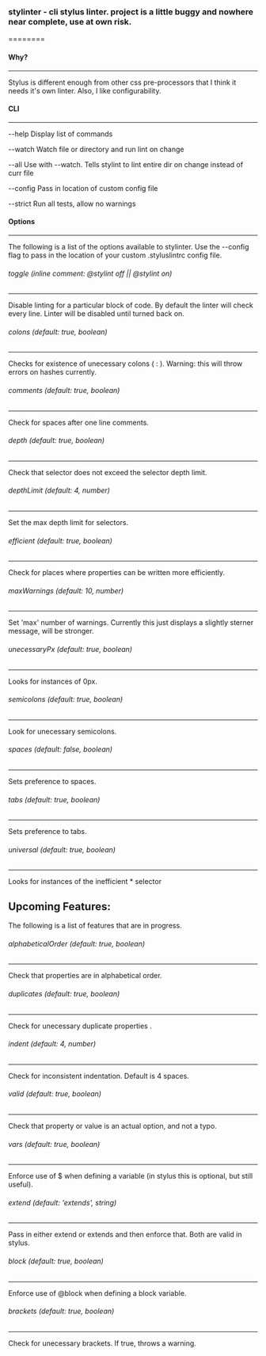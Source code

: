 ### stylinter - cli stylus linter. project is a little buggy and nowhere near complete, use at own risk.
========



#### Why?
------------------
Stylus is different enough from other css pre-processors that I think it needs it's own linter.
Also, I like configurability.



#### CLI
------------------
--help 		Display list of commands

--watch 	Watch file or directory and run lint on change

--all 		Use with --watch. Tells stylint to lint entire dir on change instead of curr file

--config 	Pass in location of custom config file

--strict 	Run all tests, allow no warnings



#### Options
------------------------

The following is a list of the options available to stylinter. Use the --config flag to pass in the location of your custom .styluslintrc config file.


###### toggle (inline comment: @stylint off || @stylint on)
------------------------
Disable linting for a particular block of code. By default the linter will check every line. Linter will be disabled until turned back on.


###### colons (default: true, boolean)
------------------------
Checks for existence of unecessary colons ( : ). Warning: this will throw errors on hashes currently.


###### comments (default: true, boolean)
------------------------
Check for spaces after one line comments.


###### depth (default: true, boolean)
------------------------
Check that selector does not exceed the selector depth limit.


###### depthLimit (default: 4, number)
------------------------
Set the max depth limit for selectors. 


###### efficient (default: true, boolean)
------------------------
Check for places where properties can be written more efficiently.


###### maxWarnings (default: 10, number)
------------------------
Set 'max' number of warnings. Currently this just displays a slightly sterner message, will be stronger.


###### unecessaryPx (default: true, boolean)
------------------------
Looks for instances of 0px.


###### semicolons (default: true, boolean)
------------------------
Look for unecessary semicolons.


###### spaces (default: false, boolean)
------------------------
Sets preference to spaces.


###### tabs (default: true, boolean)
------------------------
Sets preference to tabs.


###### universal (default: true, boolean)
------------------------
Looks for instances of the inefficient * selector





Upcoming Features:
------------------------

The following is a list of features that are in progress. 


###### alphabeticalOrder (default: true, boolean)
------------------------
Check that properties are in alphabetical order.


###### duplicates (default: true, boolean)
------------------------
Check for unecessary duplicate properties .


###### indent (default: 4, number)
------------------------
Check for inconsistent indentation. Default is 4 spaces.


###### valid (default: true, boolean)
------------------------
Check that property or value is an actual option, and not a typo.


###### vars (default: true, boolean)
------------------------
Enforce use of $ when defining a variable (in stylus this is optional, but still useful).


###### extend (default: 'extends', string)
------------------------
Pass in either extend or extends and then enforce that. Both are valid in stylus.


###### block (default: true, boolean)
------------------------
Enforce use of @block when defining a block variable.


###### brackets (default: true, boolean)
------------------------
Check for unecessary brackets. If true, throws a warning.
